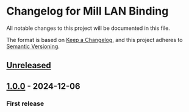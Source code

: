 # Changelog for Mill LAN Binding
All notable changes to this project will be documented in this file.

The format is based on [Keep a Changelog](https://keepachangelog.com/en/1.0.0/),
and this project adheres to [Semantic Versioning](https://semver.org/spec/v2.0.0.html).

## [Unreleased]

## [1.0.0] - 2024-12-06
### First release

[Unreleased]: https://github.com/Nadahar/Mill-LAN-openHAB-Binding/compare/v1.0.0...HEAD
[1.0.0]: https://github.com/Nadahar/Mill-LAN-openHAB-Binding/releases/tag/v1.0.0
